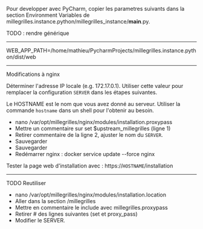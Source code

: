Pour developper avec PyCharm, copier les parametres suivants dans la section Environment Variables
de millegrilles.instance.python/millegrilles_instance/__main__.py.

TODO : rendre générique

---

WEB_APP_PATH=/home/mathieu/PycharmProjects/millegrilles.instance.python/dist/web


---

Modifications à nginx

Déterminer l'adresse IP locale (e.g. 172.17.0.1). Utiliser cette valeur
pour remplacer la configuration `SERVER` dans les étapes suivantes.

Le HOSTNAME est le nom que vous avez donné au serveur. Utiliser la commande
`hostname` dans un shell pour l'obtenir au besoin.

* nano /var/opt/millegrilles/nginx/modules/installation.proxypass
* Mettre un commentaire sur set $upstream_millegrilles (ligne 1)
* Retirer commentaire de la ligne 2, ajuster le nom du `SERVER`.
* Sauvegarder
* Sauvegarder
* Redémarrer nginx : docker service update --force nginx

Tester la page web d'installation avec : https://`HOSTNAME`/installation


---
TODO Reutiliser
* nano /var/opt/millegrilles/nginx/modules/installation.location
* Aller dans la section /millegrilles
* Mettre en commentaire le include avec millegrilles.proxypass
* Retirer # des lignes suivantes (set et proxy_pass)
* Modifier le SERVER.
